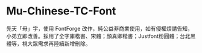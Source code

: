 # Mu-Chinese-TC-Font
先天「母」字，使用 FontForge 改作，純公益非商業使用，如有侵權煩請告知，小弟立即改善。採用了全字庫楷書、宋體；顏真卿楷書；Justfont粉圓體；台北黑體等，視大眾需求再陸續新增刪除。
